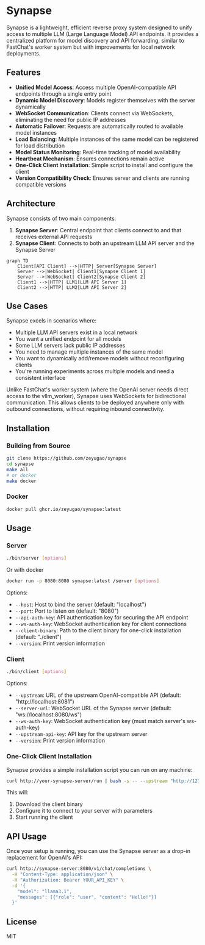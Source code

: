 # Synapse

Synapse is a lightweight, efficient reverse proxy system designed to unify access to multiple LLM (Large Language Model) API endpoints. It provides a centralized platform for model discovery and API forwarding, similar to FastChat's worker system but with improvements for local network deployments.

## Features

- **Unified Model Access**: Access multiple OpenAI-compatible API endpoints through a single entry point
- **Dynamic Model Discovery**: Models register themselves with the server dynamically
- **WebSocket Communication**: Clients connect via WebSockets, eliminating the need for public IP addresses
- **Automatic Failover**: Requests are automatically routed to available model instances
- **Load Balancing**: Multiple instances of the same model can be registered for load distribution
- **Model Status Monitoring**: Real-time tracking of model availability
- **Heartbeat Mechanism**: Ensures connections remain active
- **One-Click Client Installation**: Simple script to install and configure the client
- **Version Compatibility Check**: Ensures server and clients are running compatible versions

## Architecture

Synapse consists of two main components:

1. **Synapse Server**: Central endpoint that clients connect to and that receives external API requests
2. **Synapse Client**: Connects to both an upstream LLM API server and the Synapse Server

```mermaid
graph TD
    Client[API Client] -->|HTTP| Server[Synapse Server]
    Server -->|WebSocket| Client1[Synapse Client 1]
    Server -->|WebSocket| Client2[Synapse Client 2]
    Client1 -->|HTTP| LLM1[LLM API Server 1]
    Client2 -->|HTTP| LLM2[LLM API Server 2]
```

## Use Cases

Synapse excels in scenarios where:

- Multiple LLM API servers exist in a local network
- You want a unified endpoint for all models
- Some LLM servers lack public IP addresses
- You need to manage multiple instances of the same model
- You want to dynamically add/remove models without reconfiguring clients
- You're running experiments across multiple models and need a consistent interface

Unlike FastChat's worker system (where the OpenAI server needs direct access to the vllm_worker), Synapse uses WebSockets for bidirectional communication. This allows clients to be deployed anywhere only with outbound connections, without requiring inbound connectivity.

## Installation

### Building from Source

```bash
git clone https://github.com/zeyugao/synapse
cd synapse
make all
# or docker
make docker
```

### Docker

```bash
docker pull ghcr.io/zeyugao/synapse:latest
```

## Usage

### Server

```bash
./bin/server [options]
```

Or with docker

```bash
docker run -p 8080:8080 synapse:latest /server [options]
```

Options:
- `--host`: Host to bind the server (default: "localhost")
- `--port`: Port to listen on (default: "8080")
- `--api-auth-key`: API authentication key for securing the API endpoint
- `--ws-auth-key`: WebSocket authentication key for client connections
- `--client-binary`: Path to the client binary for one-click installation (default: "./client")
- `--version`: Print version information



### Client

```bash
./bin/client [options]
```

Options:
- `--upstream`: URL of the upstream OpenAI-compatible API (default: "http://localhost:8081")
- `--server-url`: WebSocket URL of the Synapse server (default: "ws://localhost:8080/ws")
- `--ws-auth-key`: WebSocket authentication key (must match server's ws-auth-key)
- `--upstream-api-key`: API key for the upstream server
- `--version`: Print version information

### One-Click Client Installation

Synapse provides a simple installation script you can run on any machine:

```bash
curl http://your-synapse-server/run | bash -s -- --upstream "http://127.0.0.1:8081" --ws-auth-key 'server-ws-auth-key'
```

This will:
1. Download the client binary
2. Configure it to connect to your server with parameters
3. Start running the client

## API Usage

Once your setup is running, you can use the Synapse server as a drop-in replacement for OpenAI's API:

```bash
curl http://synapse-server:8080/v1/chat/completions \
  -H "Content-Type: application/json" \
  -H "Authorization: Bearer YOUR_API_KEY" \
  -d '{
    "model": "llama3.1",
    "messages": [{"role": "user", "content": "Hello!"}]
  }'
```

## License

MIT
